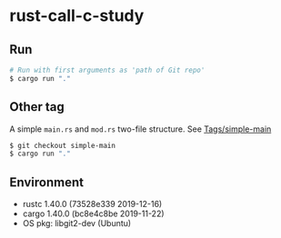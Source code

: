 # rust-call-c-study

## Run

```bash
# Run with first arguments as 'path of Git repo'
$ cargo run "."
```

## Other tag

A simple `main.rs` and `mod.rs` two-file structure. See [Tags/simple-main](rust-call-c-study/tree/simple-main)

```bash
$ git checkout simple-main
$ cargo run "."
```

## Environment

* rustc 1.40.0 (73528e339 2019-12-16)
* cargo 1.40.0 (bc8e4c8be 2019-11-22)
* OS pkg: libgit2-dev (Ubuntu)
